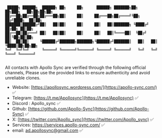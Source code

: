 ```
 █████╗ ██████╗  ██████╗ ██╗     ██╗      ██████╗ ███████╗██╗   ██╗███╗   ██╗██╗██╗██╗
██╔══██╗██╔══██╗██╔═══██╗██║     ██║     ██╔═══██╗██╔════╝╚██╗ ██╔╝████╗  ██║██╗
███████║██████╔╝██║   ██║██║     ██║     ██║   ██║███████╗ ╚████╔╝ ██╔██╗ ██║██╗
██╔══██║██╔═══╝ ██║   ██║██║     ██║     ██║   ██║╚════██║  ╚██╔╝  ██║╚██╗██║██╗
██║  ██║██║     ╚██████╔╝███████╗███████╗╚██████╔╝███████║   ██║   ██║ ╚████║██╗██╗██╗
╚═╝  ╚═╝╚═╝      ╚═════╝ ╚══════╝╚══════╝ ╚═════╝ ╚══════╝   ╚═╝   ╚═╝  ╚═══╝ ╚══════╝
                                                                               
```
All contacts with Apollo Sync are verified through the following official channels, 
Please use the provided links to ensure authenticity and avoid unreliable clones.

- Website: [https://apollosync.wordpress.com/](https://apollo-sync.com/) ✅
- Telegram: [https://t.me/Apollosync](https://t.me/Apollosync)           ✅
- Discord : Apollo_sync                                                   ✅
- Github: [https://github.com/Apollo-Sync](https://github.com/Apollo-Sync) ✅
- X: [https://twitter.com/Apollo_sync](https://twitter.com/Apollo_sync) ✅
- Services: https://services.apollo-sync.com/                           ✅
- email: ad.apollosync@gmail.com                                       ✅

